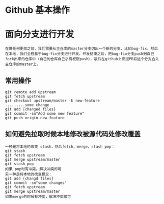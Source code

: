 # Github 基本操作
# 面向分支进行开发
    在做任何更改之前，我们需要从主仓库的master分支切出一个新的分支，比如bug-fix。然后在本地，我们全程基于bug-fix分支进行开发。开发结束之后，把bug-fix分支push到自己fork出来的仓库中（自己的仓库自己才有权限push），最后在github上面提PR将这个分支合入主仓库的master上。

## 常用操作
    git remote add upstream
    git fetch upstream
    git checkout upstream/master -b new-feature
    .........some change
    git add {changed files}
    git commit -sm"Add some new feature"
    git push origin new-feature
## 如何避免拉取时候本地修改被源代码处修改覆盖
    一种是将本地的改变 stash，然后fetch，merge，stash pop：
    git stash
    git fetch upstream
    git merge upstream/master
    git stash pop
    如果 pop时有冲突，解决冲突即可
    另一种是将本地的改变提交：
    git add {changd files}
    git commit -sm"some changes"
    git fetch upstream
    git merge upstream/master
    如果merge的时候有冲突，解决冲突即可